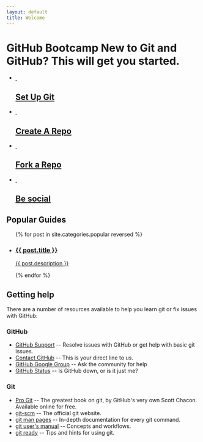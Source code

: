 ```yaml
---
layout: default
title: Welcome
---
```


<div class="bootcamp-help">
  <h1>GitHub Bootcamp <span>New to Git and GitHub? This will get you started.</span>
  </h1>
  <div class="bootcamp-body">
  <ul>
    <li class="setup">
      <a href="http://help.github.com/set-up-git-redirect" target="_blank">
        <div class="image">&nbsp;</div>
        <div class="desc">
          <h2>Set Up Git</h2>
        </div>
      </a>
    </li>
    <li class="create-a-repo">
      <a href="http://help.github.com/create-a-repo" target="_blank">
        <div class="image">&nbsp;</div>
        <div class="desc">
          <h2>Create A Repo</h2>
        </div>
      </a>
    </li>
    <li class="fork-a-repo">
      <a href="http://help.github.com/fork-a-repo" target="_blank">
        <div class="image">&nbsp;</div>
        <div class="desc">
          <h2>Fork a Repo</h2>
        </div>
      </a>
    </li>
    <li class="be-social">
      <a href="http://help.github.com/be-social" target="_blank">
        <div class="image">&nbsp;</div>
        <div class="desc">
          <h2>Be social</h2>
        </div>
      </a>
    </li>
  </ul>
  </div> <!-- /bootcamp-body -->
</div>

<div class="list-module">
  <h2>Popular Guides</h2>
  <div class="list-body">
    <ul>
      {% for post in site.categories.popular reversed %}
        <li>
          <a href="{{ post.url }}" id="{{ cat }}">
            <h3>{{ post.title }}</h3>
            <p>{{ post.description }}</p>
          </a>
        </li>
      {% endfor %}
    </ul>
  </div>
</div>

Getting help
------------

There are a number of resources available to help you learn git or fix issues with GitHub:

### GitHub

* [GitHub Support](http://support.github.com) -- Resolve issues with GitHub or get help with basic git issues.
* [Contact GitHub](http://github.com/contact) -- This is your direct line to us.
* [GitHub Google Group](http://groups.google.com/group/github/) -- Ask the community for help
* [GitHub Status](http://status.github.com) -- Is GitHub down, or is it just me?

### Git

* [Pro Git](http://progit.org/) -- The greatest book on git, by GitHub's very own Scott Chacon. Available online for free.
* [git-scm](http://git-scm.com/) -- The official git website.
* [git man pages](http://www.kernel.org/pub/software/scm/git/docs/) -- In-depth documentation for every git command.
* [git user's manual](http://www.kernel.org/pub/software/scm/git/docs/user-manual.html) -- Concepts and workflows.
* [git ready](http://www.gitready.com/) -- Tips and hints for using git.
